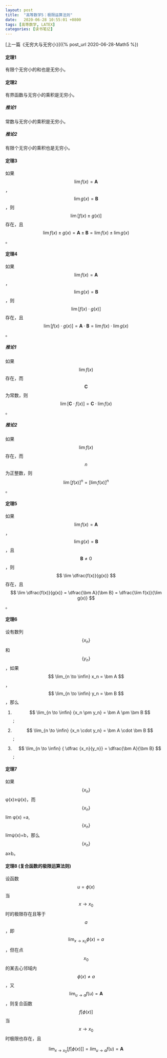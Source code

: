 ```yaml
---
layout: post
title:  "高等数学5：极限运算法则"
date:   2020-06-28 10:55:01 +0800
tags: [高等数学, LATEX]
categories: [读书笔记]
---
```


[上一篇《无穷大与无穷小》]({% post_url 2020-06-28-Math5 %})


#### 定理1

有限个无穷小的和也是无穷小。


#### 定理2

有界函数与无穷小的乘积是无穷小。


##### 推论1

常数与无穷小的乘积是无穷小。


##### 推论2

有限个无穷小的乘积也是无穷小。


#### 定理3

如果<span> $$ \lim f(x) = \bm A $$ </span>，<span> $$ \lim g(x)= \bm B $$ </span>，则 <span> $$ \lim [f(x) \pm g(x)] $$ </span>存在，且 <span> $$ \lim {f(x) \pm g(x)} = \bm A \pm \bm B = \lim f(x) \pm \lim g(x) $$ </span> 。


#### 定理4

如果<span> $$ \lim f(x) = \bm A $$ </span>，<span> $$ \lim g(x)= \bm B $$ </span>，则<span> $$ \lim [f(x) \cdot  g(x)] $$ </span>存在，且<span> $$ \lim [f(x) \cdot  g(x)] = \bm A \cdot \bm B = \lim f(x) \cdot \lim g(x) $$ </span>。


##### 推论1

如果<span> $$ \lim f(x) $$ </span>存在，而<span> $$ \bm C $$ </span>为常数，则 <span> $$ \lim [ \bm C \cdot f(x)] = \bm C \cdot \lim f(x) $$ </span>。


##### 推论2

如果<span> $$ \lim f(x) $$ </span>存在，而<span> $$ n $$ </span>为正整数，则<span> $$ \lim [ f(x) ] ^  n = [ \lim f(x) ] ^ n  $$ </span>。


#### 定理5

如果<span> $$ \lim f(x) = \bm A $$ </span>，<span> $$ \lim g(x)= \bm B $$ </span>，且<span> $$ \bm B \not = 0 $$ </span>，则 <span> $$ \lim \dfrac{f(x)}{g(x)} $$ </span>存在，且 <span> $$ \lim \dfrac{f(x)}{g(x)} = \dfrac{\bm A}{\bm B} = \dfrac{\lim f(x)}{\lim g(x)} $$ </span>。


#### 定理6

设有数列<span> $$ \{ x_n \} $$ </span>和<span> $$ \{ y_n \} $$ </span>，如果<span> $$ \lim_{n \to \infin} x_n = \bm A $$ </span>，<span> $$ \lim_{n \to \infin} y_n = \bm B $$ </span>，那么

1. <span> $$ \lim_{n \to \infin} {x_n \pm y_n} = \bm A \pm \bm B $$ </span>;

2. <span> $$ \lim_{n \to \infin} {x_n \cdot y_n} = \bm A \cdot \bm B $$ </span>;

3. <span> $$ \lim_{n \to \infin} { \dfrac {x_n}{y_n}} = \dfrac{\bm A}{\bm B} $$ </span>;


#### 定理7

如果<span> $$ \{ x_n \} $$ </span>  φ(x)≥ψ(x)，而 <span> $$ \{ x_n \} $$ </span> lim φ(x) =a, <span> $$ \{ x_n \} $$ </span> limψ(x)=b，那么<span> $$ \{ x_n \} $$ </span> a≥b。


#### 定理8 (复合函数的极限运算法则)

设函数<span> $$ u = \phi(x) $$ </span> 当<span> $$ x \to x_0 $$ </span> 时的极限存在且等于<span> $$ a $$ </span>，即<span> $$ \lim_{x \to x_0} { \phi (x) } = a $$ </span> ，但在点<span> $$ x_0 $$ </span> 的某去心邻域内<span> $$ \phi (x) \not = a $$ </span>，又<span> $$ \lim_{u \to a}f(u) = \bm A $$ </span>，则复合函数<span> $$ f[ \phi (x) ] $$ </span> 当<span> $$ x \to x_0 $$ </span> 时极限也存在，且

$$
\lim_{x \to x_0}[f[\phi (x)]] = lim_{u \to a}f(u) = \bm A
$$

